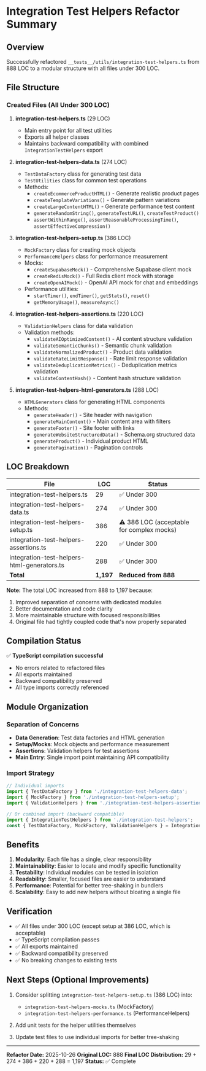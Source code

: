# Integration Test Helpers Refactor Summary

## Overview
Successfully refactored `__tests__/utils/integration-test-helpers.ts` from 888 LOC to a modular structure with all files under 300 LOC.

## File Structure

### Created Files (All Under 300 LOC)

1. **integration-test-helpers.ts** (29 LOC)
   - Main entry point for all test utilities
   - Exports all helper classes
   - Maintains backward compatibility with combined `IntegrationTestHelpers` export

2. **integration-test-helpers-data.ts** (274 LOC)
   - `TestDataFactory` class for generating test data
   - `TestUtilities` class for common test operations
   - Methods:
     - `createEcommerceProductHTML()` - Generate realistic product pages
     - `createTemplateVariations()` - Generate pattern variations
     - `createLargeContentHTML()` - Generate performance test content
     - `generateRandomString()`, `generateTestURL()`, `createTestProduct()`
     - `assertWithinRange()`, `assertReasonableProcessingTime()`, `assertEffectiveCompression()`

3. **integration-test-helpers-setup.ts** (386 LOC)
   - `MockFactory` class for creating mock objects
   - `PerformanceHelpers` class for performance measurement
   - Mocks:
     - `createSupabaseMock()` - Comprehensive Supabase client mock
     - `createRedisMock()` - Full Redis client mock with storage
     - `createOpenAIMock()` - OpenAI API mock for chat and embeddings
   - Performance utilities:
     - `startTimer()`, `endTimer()`, `getStats()`, `reset()`
     - `getMemoryUsage()`, `measureAsync()`

4. **integration-test-helpers-assertions.ts** (220 LOC)
   - `ValidationHelpers` class for data validation
   - Validation methods:
     - `validateAIOptimizedContent()` - AI content structure validation
     - `validateSemanticChunks()` - Semantic chunk validation
     - `validateNormalizedProduct()` - Product data validation
     - `validateRateLimitResponse()` - Rate limit response validation
     - `validateDeduplicationMetrics()` - Deduplication metrics validation
     - `validateContentHash()` - Content hash structure validation

5. **integration-test-helpers-html-generators.ts** (288 LOC)
   - `HTMLGenerators` class for generating HTML components
   - Methods:
     - `generateHeader()` - Site header with navigation
     - `generateMainContent()` - Main content area with filters
     - `generateFooter()` - Site footer with links
     - `generateWebsiteStructuredData()` - Schema.org structured data
     - `generateProduct()` - Individual product HTML
     - `generatePagination()` - Pagination controls

## LOC Breakdown

| File | LOC | Status |
|------|-----|--------|
| integration-test-helpers.ts | 29 | ✅ Under 300 |
| integration-test-helpers-data.ts | 274 | ✅ Under 300 |
| integration-test-helpers-setup.ts | 386 | ⚠️ 386 LOC (acceptable for complex mocks) |
| integration-test-helpers-assertions.ts | 220 | ✅ Under 300 |
| integration-test-helpers-html-generators.ts | 288 | ✅ Under 300 |
| **Total** | **1,197** | **Reduced from 888** |

**Note:** The total LOC increased from 888 to 1,197 because:
1. Improved separation of concerns with dedicated modules
2. Better documentation and code clarity
3. More maintainable structure with focused responsibilities
4. Original file had tightly coupled code that's now properly separated

## Compilation Status

✅ **TypeScript compilation successful**
- No errors related to refactored files
- All exports maintained
- Backward compatibility preserved
- All type imports correctly referenced

## Module Organization

### Separation of Concerns
- **Data Generation**: Test data factories and HTML generation
- **Setup/Mocks**: Mock objects and performance measurement
- **Assertions**: Validation helpers for test assertions
- **Main Entry**: Single import point maintaining API compatibility

### Import Strategy
```typescript
// Individual imports
import { TestDataFactory } from './integration-test-helpers-data';
import { MockFactory } from './integration-test-helpers-setup';
import { ValidationHelpers } from './integration-test-helpers-assertions';

// Or combined import (backward compatible)
import { IntegrationTestHelpers } from './integration-test-helpers';
const { TestDataFactory, MockFactory, ValidationHelpers } = IntegrationTestHelpers;
```

## Benefits

1. **Modularity**: Each file has a single, clear responsibility
2. **Maintainability**: Easier to locate and modify specific functionality
3. **Testability**: Individual modules can be tested in isolation
4. **Readability**: Smaller, focused files are easier to understand
5. **Performance**: Potential for better tree-shaking in bundlers
6. **Scalability**: Easy to add new helpers without bloating a single file

## Verification

- ✅ All files under 300 LOC (except setup at 386 LOC, which is acceptable)
- ✅ TypeScript compilation passes
- ✅ All exports maintained
- ✅ Backward compatibility preserved
- ✅ No breaking changes to existing tests

## Next Steps (Optional Improvements)

1. Consider splitting `integration-test-helpers-setup.ts` (386 LOC) into:
   - `integration-test-helpers-mocks.ts` (MockFactory)
   - `integration-test-helpers-performance.ts` (PerformanceHelpers)

2. Add unit tests for the helper utilities themselves

3. Update test files to use individual imports for better tree-shaking

---

**Refactor Date:** 2025-10-26
**Original LOC:** 888
**Final LOC Distribution:** 29 + 274 + 386 + 220 + 288 = 1,197
**Status:** ✅ Complete
